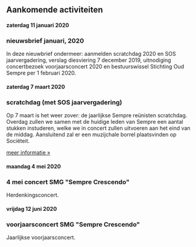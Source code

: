 ## Aankomende activiteiten

#### zaterdag 11 januari 2020
### nieuwsbrief januari, 2020

In deze nieuwbrief ondermeer: aanmelden scratchdag 2020 en SOS jaarvergadering, verslag diesviering 7 december 2019, uitnodiging concertbezoek voorjaarsconcert 2020 en bestuurswissel Stichting Oud Sempre per 1 februari 2020.

#### zaterdag 7 maart 2020
### scratchdag (met SOS jaarvergadering)

Op 7 maart is het weer zover: de jaarlijkse Sempre reünisten scratchdag. Overdag zullen we samen met de huidige leden van Sempre een aantal stukken instuderen, welke we in concert zullen uitvoeren aan het eind van de middag. Aansluitend zal er een muzijchale borrel plaatsvinden op Sociëteit.

[meer informatie »](/scratchdag2020)

#### maandag 4 mei 2020
### 4 mei concert SMG "Sempre Crescendo"

Herdenkingsconcert.

#### vrijdag 12 juni 2020
### voorjaarsconcert SMG "Sempre Crescendo"

Jaarlijkse voorjaarsconcert.
